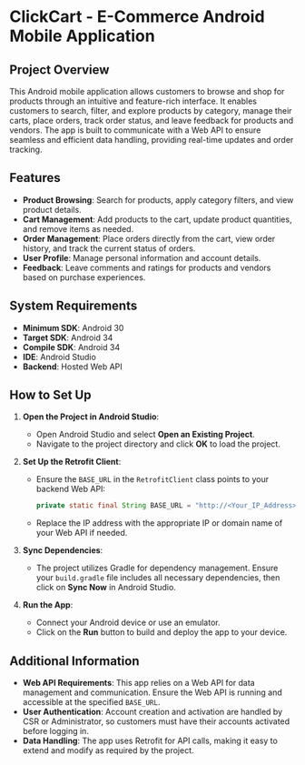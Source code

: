 # ClickCart - E-Commerce Android Mobile Application

## Project Overview

This Android mobile application allows customers to browse and shop for products through an intuitive and feature-rich interface. It enables customers to search, filter, and explore products by category, manage their carts, place orders, track order status, and leave feedback for products and vendors. The app is built to communicate with a Web API to ensure seamless and efficient data handling, providing real-time updates and order tracking.

## Features

- **Product Browsing**: Search for products, apply category filters, and view product details.
- **Cart Management**: Add products to the cart, update product quantities, and remove items as needed.
- **Order Management**: Place orders directly from the cart, view order history, and track the current status of orders.
- **User Profile**: Manage personal information and account details.
- **Feedback**: Leave comments and ratings for products and vendors based on purchase experiences.

## System Requirements

- **Minimum SDK**: Android 30
- **Target SDK**: Android 34
- **Compile SDK**: Android 34
- **IDE**: Android Studio
- **Backend**: Hosted Web API

## How to Set Up

1. **Open the Project in Android Studio**:
   - Open Android Studio and select **Open an Existing Project**.
   - Navigate to the project directory and click **OK** to load the project.

2. **Set Up the Retrofit Client**:
   - Ensure the `BASE_URL` in the `RetrofitClient` class points to your backend Web API:
     ```java
     private static final String BASE_URL = "http://<Your_IP_Address>:<Port>";
     ```
   - Replace the IP address with the appropriate IP or domain name of your Web API if needed.

3. **Sync Dependencies**:
   - The project utilizes Gradle for dependency management. Ensure your `build.gradle` file includes all necessary dependencies, then click on **Sync Now** in Android Studio.

4. **Run the App**:
   - Connect your Android device or use an emulator.
   - Click on the **Run** button to build and deploy the app to your device.

## Additional Information

- **Web API Requirements**: This app relies on a Web API for data management and communication. Ensure the Web API is running and accessible at the specified `BASE_URL`.
- **User Authentication**: Account creation and activation are handled by CSR or Administrator, so customers must have their accounts activated before logging in.
- **Data Handling**: The app uses Retrofit for API calls, making it easy to extend and modify as required by the project.